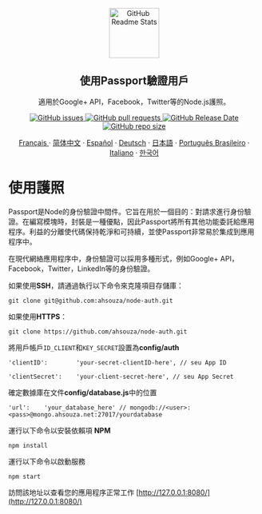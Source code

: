 <p align="center">
 <img width="100px" src="https://res.cloudinary.com/dfrrmx56o/image/upload/v1599431247/ahscode/logomarca/logomarca-800x800.png" align="center" alt="GitHub Readme Stats" />
 <h2 align="center">使用Passport驗證用戶</h2>
 <p align="center">  
   適用於Google+ API，Facebook，Twitter等的Node.js護照。</p>
 </p>
  <p align="center">
    <a href="https://github.com/ahsouza/github-readme-stats/actions">
      <img alt="GitHub issues" src="https://img.shields.io/github/issues/ahsouza/node-auth">
    </a>
    <a href="https://codecov.io/gh/ahsouza/github-readme-stats">
      <img alt="GitHub pull requests" src="https://img.shields.io/github/issues-pr/ahsouza/node-auth">
    </a>
    <a href="https://a.paddle.com/v2/click/16413/119403?link=1227">
      <img alt="GitHub Release Date" src="https://img.shields.io/github/release-date/ahsouza/node-auth">
    </a>
    <a href="https://a.paddle.com/v2/click/16413/119403?link=2345">
      <img alt="GitHub repo size" src="https://img.shields.io/github/repo-size/ahsouza/node-auth">
    </a>
  </p>
   
  <p align="center">
    <a href="/docs/readme_fr.md">Français </a>
    ·
    <a href="/docs/readme_cn.md">简体中文</a>
    ·
    <a href="/docs/readme_es.md">Español</a>
    ·
    <a href="/docs/readme_de.md">Deutsch</a>
    ·
    <a href="/docs/readme_ja.md">日本語</a>
    ·
    <a href="/docs/readme_pt-BR.md">Português Brasileiro</a>
    ·
    <a href="/docs/readme_it.md">Italiano</a>
    ·
    <a href="/docs/readme_kr.md">한국어</a>
  </p>
</p>

# 使用護照

Passport是Node的身份驗證中間件。它旨在用於一個目的：對請求進行身份驗證。在編寫模塊時，封裝是一種優點，因此Passport將所有其他功能委託給應用程序。利益的分離使代碼保持乾淨和可持續，並使Passport非常易於集成到應用程序中。

在現代網絡應用程序中，身份驗證可以採用多種形式，例如Google+ API，Facebook，Twitter，LinkedIn等的身份驗證。


如果使用**SSH**，請通過執行以下命令來克隆項目存儲庫：

`git clone git@github.com:ahsouza/node-auth.git`

如果使用**HTTPS**：

`git clone https://github.com/ahsouza/node-auth.git`

將用戶帳戶`ID_CLIENT`和`KEY_SECRET`設置為**config/auth**

`'clientID':        'your-secret-clientID-here', // seu App ID`

`'clientSecret':    'your-client-secret-here', // seu App Secret`

 確定數據庫在文件**config/database.js**中的位置

`'url':    'your_database_here' // mongodb://<user>:<pass>@mongo.ahsouza.net:27017/yourdatabase`

運行以下命令以安裝依賴項 **NPM**

`npm install`

運行以下命令以啟動服務

`npm start`

訪問該地址以查看您的應用程序正常工作 [http://127.0.0.1:8080/](http://127.0.0.1:8080/)

